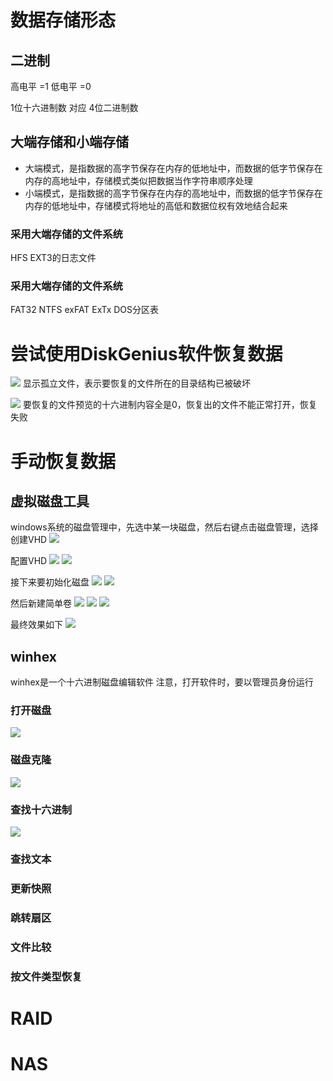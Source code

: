 # 数据存储形态

## 二进制

高电平 =1
低电平 =0

1位十六进制数 对应 4位二进制数

## 大端存储和小端存储

- 大端模式，是指数据的高字节保存在内存的低地址中，而数据的低字节保存在内存的高地址中，存储模式类似把数据当作字符串顺序处理
- 小端模式，是指数据的高字节保存在内存的高地址中，而数据的低字节保存在内存的低地址中，存储模式将地址的高低和数据位权有效地结合起来

### 采用大端存储的文件系统

HFS
EXT3的日志文件

### 采用大端存储的文件系统

FAT32
NTFS
exFAT
ExTx
DOS分区表

# 尝试使用DiskGenius软件恢复数据

![](resources/2023-08-08-22-57-52.png)
显示孤立文件，表示要恢复的文件所在的目录结构已被破坏

![](resources/2023-08-08-22-59-58.png)
要恢复的文件预览的十六进制内容全是0，恢复出的文件不能正常打开，恢复失败

# 手动恢复数据

## 虚拟磁盘工具

windows系统的磁盘管理中，先选中某一块磁盘，然后右键点击磁盘管理，选择创建VHD
![](resources/2023-08-08-23-15-25.png)

配置VHD
![](resources/2023-08-08-23-19-17.png)
![](resources/2023-08-08-23-21-43.png)

接下来要初始化磁盘
![](resources/2023-08-08-23-35-56.png)
![](resources/2023-08-08-23-37-03.png)

然后新建简单卷
![](resources/2023-08-08-23-37-39.png)
![](resources/2023-08-08-23-41-25.png)
![](resources/2023-08-08-23-42-30.png)

最终效果如下
![](resources/2023-08-08-23-43-11.png)

## winhex

winhex是一个十六进制磁盘编辑软件
注意，打开软件时，要以管理员身份运行

### 打开磁盘

![](resources/2023-08-08-23-46-10.png)

### 磁盘克隆

![](resources/2023-08-08-23-58-30.png)

### 查找十六进制

![](resources/2023-08-09-00-00-22.png)

### 查找文本



### 更新快照



### 跳转扇区



### 文件比较


### 按文件类型恢复







# RAID

# NAS

